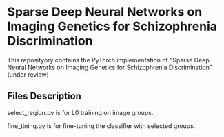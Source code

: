 # Sparse Deep Neural Networks on Imaging Genetics for Schizophrenia Discrimination
This reposityory contains the PyTorch implementation of "Sparse Deep Neural Networks on Imaging Genetics for Schizophrenia Discrimination" (under review)

## Files Description
select_region.py is for L0 training on image groups.

fine_tining.py is for fine-tuning the classifier with selected groups.
